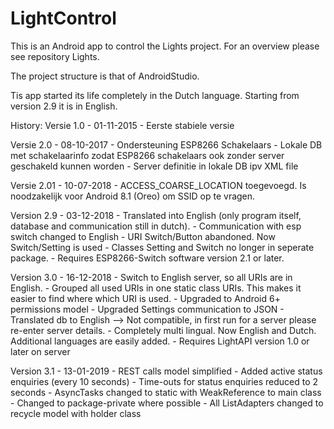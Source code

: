 # LightControl

This is an Android app to control the Lights project. For an overview please see repository Lights.

The project structure is that of AndroidStudio.

Tis app started its life completely in the Dutch language. Starting from version 2.9 it is in English.

History:
Versie 1.0 - 01-11-2015
    -   Eerste stabiele versie

Versie 2.0 - 08-10-2017
    -   Ondersteuning ESP8266 Schakelaars
    -   Lokale DB met schakelaarinfo zodat ESP8266 schakelaars ook zonder server geschakeld kunnen worden
    -   Server definitie in lokale DB ipv XML file

Versie 2.01 - 10-07-2018
    -   ACCESS_COARSE_LOCATION toegevoegd. Is noodzakelijk voor Android 8.1 (Oreo) om SSID op te vragen.

Version 2.9 - 03-12-2018
    -   Translated into English (only program itself, database and communication still in dutch).
    -   Communication with esp switch changed to English
    -   URI Switch/Button abandoned. Now Switch/Setting is used
    -   Classes Setting and Switch no longer in seperate package.
    -   Requires ESP8266-Switch software version 2.1 or later.

Version 3.0 - 16-12-2018
    -   Switch to English server, so all URIs are in English.
    -   Grouped all used URIs in one static class URIs. This makes it easier to find where which URI is used.
    -   Upgraded to Android 6+ permissions model
    -   Upgraded Settings communication to JSON
    -   Translated db to English --> Not compatible, in first run for a server please re-enter server details.
    -   Completely multi lingual. Now English and Dutch. Additional languages are easily added.
    -   Requires LightAPI version 1.0 or later on server

Version 3.1 - 13-01-2019
    -   REST calls model simplified
    -   Added active status enquiries (every 10 seconds)
    -   Time-outs for status enquiries reduced to 2 seconds
    -   AsyncTasks changed to static with WeakReference to main class
    -   Changed to package-private where possible
    -   All ListAdapters changed to recycle model with holder class
